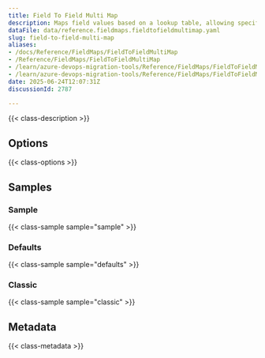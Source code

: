 ```yaml
---
title: Field To Field Multi Map
description: Maps field values based on a lookup table, allowing specific source values to be translated to different target values.
dataFile: data/reference.fieldmaps.fieldtofieldmultimap.yaml
slug: field-to-field-multi-map
aliases:
- /docs/Reference/FieldMaps/FieldToFieldMultiMap
- /Reference/FieldMaps/FieldToFieldMultiMap
- /learn/azure-devops-migration-tools/Reference/FieldMaps/FieldToFieldMultiMap
- /learn/azure-devops-migration-tools/Reference/FieldMaps/FieldToFieldMultiMap/index.md
date: 2025-06-24T12:07:31Z
discussionId: 2787

---
```

{{< class-description >}}

## Options

{{< class-options >}}

## Samples

### Sample

{{< class-sample sample="sample" >}}

### Defaults

{{< class-sample sample="defaults" >}}

### Classic

{{< class-sample sample="classic" >}}

## Metadata

{{< class-metadata >}}
